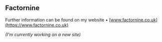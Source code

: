 ## Factornine

Further information can be found on my website •
[www.factornine.co.uk](https://www.factornine.co.uk)

_(I'm currently working on a new site)_
